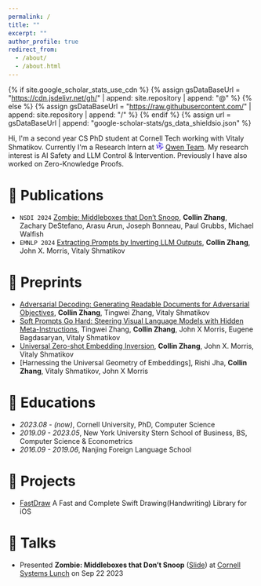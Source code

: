 ```yaml
---
permalink: /
title: ""
excerpt: ""
author_profile: true
redirect_from: 
  - /about/
  - /about.html
---
```


{% if site.google_scholar_stats_use_cdn %}
{% assign gsDataBaseUrl = "https://cdn.jsdelivr.net/gh/" | append: site.repository | append: "@" %}
{% else %}
{% assign gsDataBaseUrl = "https://raw.githubusercontent.com/" | append: site.repository | append: "/" %}
{% endif %}
{% assign url = gsDataBaseUrl | append: "google-scholar-stats/gs_data_shieldsio.json" %}

<span class='anchor' id='about-me'></span>

Hi, I'm a second year CS PhD student at Cornell Tech working with Vitaly Shmatikov. Currently I'm a Research Intern at <img style="width: 3%;" src="/assets/qwen.png" alt="Qwen Logo"> [Qwen Team](https://github.com/QwenLM).  My research interest is AI Safety and LLM Control & Intervention. Previously I have also worked on Zero-Knowledge Proofs.

# 📝 Publications 

- ``NSDI 2024`` [Zombie: Middleboxes that Don’t Snoop](https://eprint.iacr.org/2023/1022.pdf), **Collin Zhang**, Zachary DeStefano, Arasu Arun, Joseph Bonneau, Paul Grubbs, Michael Walfish
- ``EMNLP 2024`` [Extracting Prompts by Inverting LLM Outputs](https://arxiv.org/pdf/2405.15012), **Collin Zhang**, John X. Morris, Vitaly Shmatikov

# 📝 Preprints
- [Adversarial Decoding: Generating Readable Documents for Adversarial Objectives](https://arxiv.org/abs/2410.02163), **Collin Zhang**, Tingwei Zhang, Vitaly Shmatikov
- [Soft Prompts Go Hard: Steering Visual Language Models with Hidden Meta-Instructions](https://arxiv.org/pdf/2407.08970), Tingwei Zhang, **Collin Zhang**, John X Morris, Eugene Bagdasaryan, Vitaly Shmatikov
- [Universal Zero-shot Embedding Inversion](https://arxiv.org/abs/2504.00147), **Collin Zhang**, John X. Morris, Vitaly Shmatikov
- [Harnessing the Universal Geometry of Embeddings], Rishi Jha, **Collin Zhang**, Vitaly Shmatikov, John X Morris

<!-- # 🎖 Honors and Awards
- *2021.10* Lorem ipsum dolor sit amet, consectetur adipiscing elit. Vivamus ornare aliquet ipsum, ac tempus justo dapibus sit amet. 
- *2021.09* Lorem ipsum dolor sit amet, consectetur adipiscing elit. Vivamus ornare aliquet ipsum, ac tempus justo dapibus sit amet.  -->

# 📖 Educations
- *2023.08 - (now)*, Cornell University, PhD, Computer Science 
- *2019.09 - 2023.05*, New York University Stern School of Business, BS, Computer Science & Econometrics
- *2016.09 - 2019.06*, Nanjing Foreign Language School

<!-- # 💬 Invited Talks
- *2021.06*, Lorem ipsum dolor sit amet, consectetur adipiscing elit. Vivamus ornare aliquet ipsum, ac tempus justo dapibus sit amet. 
- *2021.03*, Lorem ipsum dolor sit amet, consectetur adipiscing elit. Vivamus ornare aliquet ipsum, ac tempus justo dapibus sit amet.  \| [\[video\]](https://github.com/)

# 💻 Internships
- *2019.05 - 2020.02*, [Lorem](https://github.com/), China. -->

# 👻 Projects
- [FastDraw](https://github.com/collinzrj/FastDraw) A Fast and Complete Swift Drawing(Handwriting) Library for iOS

# 🎤 Talks
- Presented **Zombie: Middleboxes that Don’t Snoop** ([Slide](/pdfs/zombie.pdf)) at [Cornell Systems Lunch](https://www.cs.cornell.edu/courses/cs7490/2023fa/) on Sep 22 2023
